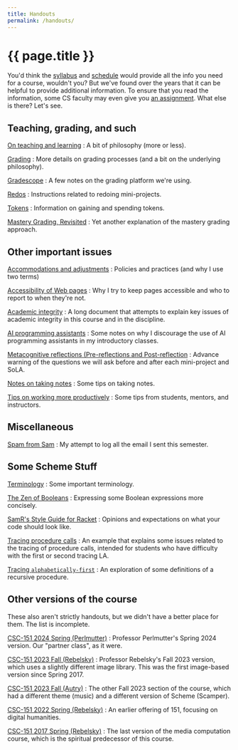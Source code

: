 ```yaml
---
title: Handouts
permalink: /handouts/
---
```

# {{ page.title }}

You'd think the [syllabus](../syllabus) and [schedule](../schedule) would provide all the info you need for a course, wouldn't you?  But we've found over the years that it can be helpful to provide additional information.  To ensure that you read the information, some CS faculty may even give you [an assignment](../assignments/survey).  What else is there?  Let's see.

## Teaching, grading, and such

[On teaching and learning](teaching)
  : A bit of philosophy (more or less).

[Grading](grading)
  : More details on grading processes (and a bit on the underlying philosophy).

[Gradescope](gradescope)
  : A few notes on the grading platform we're using.

[Redos](redos)
  : Instructions related to redoing mini-projects.

[Tokens](tokens)
  : Information on gaining and spending tokens.

<!-- Leah
[Progress Tracking Worksheet](https://docs.google.com/spreadsheets/d/1eLPgJ4DQqx9TMtx81qTI0JhXCGl_VsDPQFpfcK5_bBk/edit#gid=1408994778)
  : Spreadsheet you can fill out to track your progress toward desired course grade and figure out which LAs to attempt in each SoLA.
-->

[Mastery Grading, Revisited](mastery-grading-revisited)
  : Yet another explanation of the mastery grading approach.

## Other important issues

[Accommodations and adjustments](accommodations)
  : Policies and practices (and why I use two terms)

[Accessibility of Web pages](accessibility)
  : Why I try to keep pages accessible and who to report to when they're not.

[Academic integrity](academic-integrity)
  : A long document that attempts to explain key issues of academic integrity in this course and in the discipline.

[AI programming assistants](ai)
  : Some notes on why I discourage the use of AI programming assistants in my introductory classes.

[Metacognitive reflections (Pre-reflections and Post-reflection](prepost)
  : Advance warning of the questions we will ask before and after each 
    mini-project and SoLA.

[Notes on taking notes](taking-notes)
  : Some tips on taking notes.

[Tips on working more productively](working-tips)
  : Some tips from students, mentors, and instructors.

## Miscellaneous

[Spam from Sam](spamr)
  : My attempt to log all the email I sent this semester.

## Some Scheme Stuff

[Terminology](terminology)
  : Some important terminology.

[The Zen of Booleans](zen-of-booleans)
  : Expressing some Boolean expressions more concisely.

[SamR's Style Guide for Racket](style-guide)
  : Opinions and expectations on what your code should look like.

[Tracing procedure calls](tracing-procedure-calls)
  : An example that explains some issues related to the tracing of procedure calls, intended for students who have difficulty with the first or second tracing LA.

[Tracing `alphabetically-first`](tracing-alphabetically-first)
  : An exploration of some definitions of a recursive procedure.

## Other versions of the course

These also aren't strictly handouts, but we didn't have a better place for them.  The list is incomplete.

[CSC-151 2024 Spring (Perlmutter)](https://perlmutter.cs.grinnell.edu/teaching/2024S/CSC_151_02/)
  : Professor Perlmutter's Spring 2024 version. Our "partner class", as it were.

[CSC-151 2023 Fall (Rebelsky)](https://rebelsky.cs.grinnell.edu/Courses/CSC151/2023Fa/)
  : Professor Rebelsky's Fall 2023 version, which uses a slightly different image library. This was the first image-based version since Spring 2017.

[CSC-151 2023 Fall (Autry)](https://csc151.cs.grinnell.edu)
  : The other Fall 2023 section of the course, which had a different theme (music) and a different version of Scheme (Scamper).

[CSC-151 2022 Spring (Rebelsky)](https://rebelsky.cs.grinnell.edu/Courses/CSC151/2022Sp)
  : An earlier offering of 151, focusing on digital humanities.

[CSC-151 2017 Spring (Rebelsky)](https://rebelsky.cs.grinnell.edu/Courses/CSC151/2017S)
  : The last version of the media computation course, which is the spiritual predecessor of this course.
